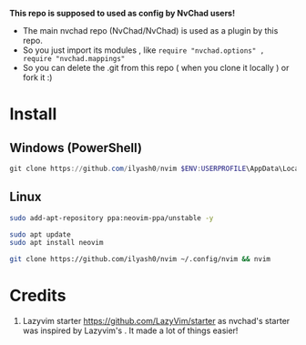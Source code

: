 **This repo is supposed to used as config by NvChad users!**

- The main nvchad repo (NvChad/NvChad) is used as a plugin by this repo.
- So you just import its modules , like `require "nvchad.options" , require "nvchad.mappings"`
- So you can delete the .git from this repo ( when you clone it locally ) or fork it :)

# Install
## Windows (PowerShell)
```PowerShell
git clone https://github.com/ilyash0/nvim $ENV:USERPROFILE\AppData\Local\nvim
```
## Linux
```Bash
sudo add-apt-repository ppa:neovim-ppa/unstable -y

sudo apt update
sudo apt install neovim

git clone https://github.com/ilyash0/nvim ~/.config/nvim && nvim
```


# Credits

1) Lazyvim starter https://github.com/LazyVim/starter as nvchad's starter was inspired by Lazyvim's . It made a lot of things easier!

